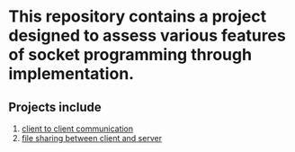 # This repository contains a project designed to assess various features of socket programming through implementation.

## Projects include 

1. [client to client communication](https://github.com/ptiwari6239/socket/tree/main/ClientToClient)
2. [file sharing between client and server](https://github.com/ptiwari6239/socket/tree/main/SendingFile)